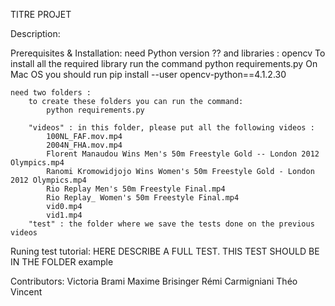 TITRE PROJET

Description:

Prerequisites & Installation:
	need Python version ??
	and libraries :
		opencv
			To install all the required library run the command
				python requirements.py
			On Mac OS you should run
				pip install --user opencv-python==4.1.2.30

	need two folders :
		to create these folders you can run the command:
			python requirements.py
			
		"videos" : in this folder, please put all the following videos :
			100NL_FAF.mov.mp4
			2004N_FHA.mov.mp4
			Florent Manaudou Wins Men's 50m Freestyle Gold -- London 2012 Olympics.mp4
			Ranomi Kromowidjojo Wins Women's 50m Freestyle Gold - London 2012 Olympics.mp4
			Rio Replay Men's 50m Freestyle Final.mp4
			Rio Replay_ Women's 50m Freestyle Final.mp4
			vid0.mp4
			vid1.mp4
		"test" : the folder where we save the tests done on the previous videos
	
Runing test tutorial:
	HERE DESCRIBE A FULL TEST. THIS TEST SHOULD BE IN THE FOLDER example
	

Contributors:
	Victoria Brami
	Maxime Brisinger
	Rémi Carmigniani
	Théo	Vincent 
